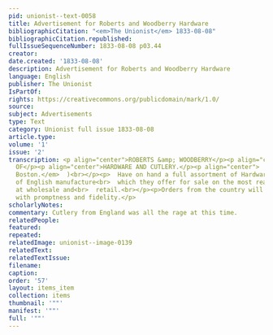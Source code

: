 ```yaml
---
pid: unionist--text-0058
title: Advertisement for Roberts and Woodberry Hardware
bibliographicCitation: "<em>The Unionist</em> 1833-08-08"
bibliographicCitation.republished: 
fullIssueSequenceNumber: 1833-08-08 p03.44
creator: 
date.created: '1833-08-08'
description: Advertisement for Roberts and Woodberry Hardware
language: English
publisher: The Unionist
IsPartOf: 
rights: https://creativecommons.org/publicdomain/mark/1.0/
source: 
subject: Advertisements
type: Text
category: Unionist full issue 1833-08-08
article.type: 
volume: '1'
issue: '2'
transcription: <p align="center">ROBERTS &amp; WOODBERRY</p><p align="center">IMPORTERS
  OF</p><p align="center">HARDWARE AND CUTLERY.</p><p align="center">  (<br>  <em>No.</em>  5.<br>  <em>Union-street,
  Boston.</em>  )<br></p><p>  Have on hand a full assortment of Hardware and Cutlery,
  of English manufacture<br>  which they offer for sale on the most reasonable terms,
  at wholesale and<br>  retail.<br></p><p>Orders from the country will be executed
  with promptness and fidelity.</p>
scholarlyNotes: 
commentary: Cutlery from England was all the rage at this time.
relatedPeople: 
featured: 
repeated: 
relatedImage: unionist--image-0139
relatedText: 
relatedTextIssue: 
filename: 
caption: 
order: '57'
layout: items_item
collection: items
thumbnail: '""'
manifest: '""'
full: '""'
---
```

